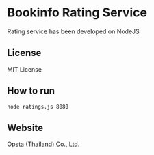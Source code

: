# Bookinfo Rating Service

Rating service has been developed on NodeJS

## License

MIT License

## How to run

```bash
node ratings.js 8080
```
## Website

[Opsta (Thailand) Co., Ltd. ](https://www.opsta.co.th/)
